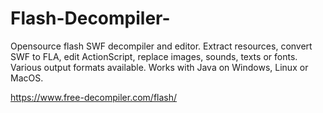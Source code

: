 # Flash-Decompiler-
Opensource flash SWF decompiler and editor. Extract resources, convert SWF to FLA, edit ActionScript, replace images, sounds, texts or fonts. Various output formats available. Works with Java on Windows, Linux or MacOS.

https://www.free-decompiler.com/flash/
